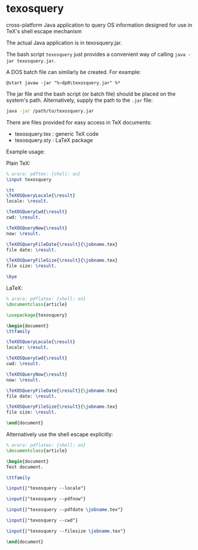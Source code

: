 # texosquery
cross-platform Java application to query OS information designed for use in TeX's shell escape mechanism

The actual Java application is in texosquery.jar.

The bash script `texosquery` just provides a convenient way
of calling `java -jar texosquery.jar`.

A DOS batch file can similarly be created. For example:
```dos
@start javaw -jar "%~dp0\texosquery.jar" %*
```

The jar file and the bash script (or batch file) should be placed on the 
system's path. Alternatively, supply the path to the `.jar` file:
```bash
java -jar /path/to/texosquery.jar
```

There are files provided for easy access in TeX documents:

 - texosquery.tex : generic TeX code
 - texosquery.sty : LaTeX package

Example usage:

Plain TeX:

```tex
% arara: pdftex: {shell: on}
\input texosquery

\tt
\TeXOSQueryLocale{\result}
locale: \result.

\TeXOSQueryCwd{\result}
cwd: \result.

\TeXOSQueryNow{\result}
now: \result.

\TeXOSQueryFileDate{\result}{\jobname.tex}
file date: \result.

\TeXOSQueryFileSize{\result}{\jobname.tex}
file size: \result.

\bye
```

LaTeX:

```latex
% arara: pdflatex: {shell: on}
\documentclass{article}

\usepackage{texosquery}

\begin{document}
\ttfamily

\TeXOSQueryLocale{\result}
locale: \result.

\TeXOSQueryCwd{\result}
cwd: \result.

\TeXOSQueryNow{\result}
now: \result.

\TeXOSQueryFileDate{\result}{\jobname.tex}
file date: \result.

\TeXOSQueryFileSize{\result}{\jobname.tex}
file size: \result.

\end{document}
```

Alternatively use the shell escape explicitly:

```latex
% arara: pdflatex: {shell: on}
\documentclass{article}

\begin{document}
Test document.

\ttfamily

\input{|"texosquery --locale"}

\input{|"texosquery --pdfnow"}

\input{|"texosquery --pdfdate \jobname.tex"}

\input{|"texosquery --cwd"}

\input{|"texosquery --filesize \jobname.tex"}

\end{document}
```
